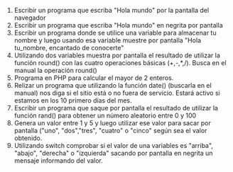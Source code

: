 
  1.  Escribir un programa que escriba "Hola mundo" por la pantalla del navegador
  2.  Escribir un programa que escriba "Hola mundo" en negrita por pantalla
  3.  Escribir un programa donde se utilice una variable para almacenar tu nombre y luego usando esa variable muestre por pantalla "Hola tu_nombre, encantado de conocerte"
  4.  Utilizando dos variables muestra por pantalla el resultado de utilizar la función round() con las cuatro operaciones básicas (+,-,*,/). Busca en el manual la operación round()
  5. Programa en PHP para calcular el mayor de 2 enteros.
  6. Relizar un programa que utilizando la función date() (buscarla en el manual) nos diga si el sitio está o no fuera de servicio. Estará activo si estamos en los 10 primero días del mes.
  7. Escribir un programa que saque por pantalla el resultado de utilizar la función rand() para obtener un número aleatorio entre 0 y 100
  8.  Genera un valor entre 1 y 5 y luego utilizar ese valor para sacar por pantalla ("uno", "dos","tres", "cuatro" o "cinco" según sea el valor obtenido.
  9. Utilizando switch comprobar si el valor de una variables es "arriba", "abajo", "derecha" o "izquierda" sacando por pantalla en negrita un mensaje informando del valor.
